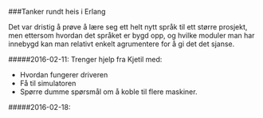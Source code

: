 ###Tanker rundt heis i Erlang

Det var dristig å prøve å lære seg ett helt nytt språk til ett større prosjekt, men ettersom hvordan det språket er bygd opp, og hvilke moduler man har innebygd kan man relativt enkelt agrumentere for å gi det det sjanse.

#####2016-02-11:
Trenger hjelp fra Kjetil med:
* Hvordan fungerer driveren
* Få til simulatoren
* Spørre dumme spørsmål om å koble til flere maskiner.

 
#####2016-02-18:
